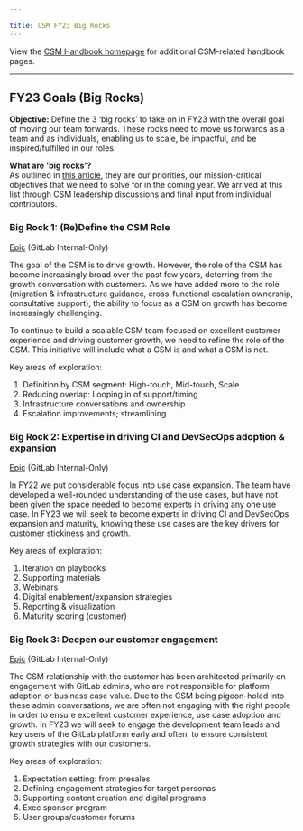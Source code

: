 ```yaml
---

title: CSM FY23 Big Rocks
---
```








View the [CSM Handbook homepage](https://about.gitlab.com/handbook/customer-success/csm/) for additional CSM-related handbook pages.

---

## FY23 Goals (Big Rocks)

**Objective:**  Define the 3 ‘big rocks’ to take on in FY23 with the overall goal of moving our team forwards.  These rocks need to move us forwards as a team and as individuals, enabling us to scale, be impactful, and be inspired/fulfilled in our roles.

**What are 'big rocks'?**  
As outlined in [this article](https://www.forbes.com/sites/hillennevins/2020/01/21/what-are-your-big-rocks/?sh=191f218fae34), they are our priorities, our mission-critical objectives that we need to solve for in the coming year. We arrived at this list through CSM leadership discussions and final input from individual contributors.

### Big Rock 1: (Re)Define the CSM Role

[Epic](https://gitlab.com/groups/gitlab-com/customer-success/-/epics/77) (GitLab Internal-Only)

The goal of the CSM is to drive growth. However, the role of the CSM has become increasingly broad over the past few years, deterring from the growth conversation with customers.  As we have added more to the role (migration & infrastructure guidance, cross-functional escalation ownership, consultative support), the ability to focus as a CSM on growth has become increasingly challenging.

To continue to build a scalable CSM team focused on excellent customer experience and driving customer growth, we need to refine the role of the CSM.  This initiative will include what a CSM is and what a CSM is not.  

Key areas of exploration:
1. Definition by CSM segment: High-touch, Mid-touch, Scale
1. Reducing overlap: Looping in of support/timing
1. Infrastructure conversations and ownership
1. Escalation improvements; streamlining

### Big Rock 2: Expertise in driving CI and DevSecOps adoption & expansion

[Epic](https://gitlab.com/groups/gitlab-com/customer-success/-/epics/78) (GitLab Internal-Only)

In FY22 we put considerable focus into use case expansion.  The team have developed a well-rounded understanding of the use cases, but have not been given the space needed to become experts in driving any one use case.  In FY23 we will seek to become experts in driving CI and DevSecOps expansion and maturity, knowing these use cases are the key drivers for customer stickiness and growth.

Key areas of exploration:
1. Iteration on playbooks
1. Supporting materials
1. Webinars
1. Digital enablement/expansion strategies
1. Reporting & visualization
1. Maturity scoring (customer)

### Big Rock 3: Deepen our customer engagement

[Epic](https://gitlab.com/groups/gitlab-com/customer-success/-/epics/79) (GitLab Internal-Only)

The CSM relationship with the customer has been architected primarily on engagement with GitLab admins, who are not responsible for platform adoption or business case value.  Due to the CSM being pigeon-holed into these admin conversations, we are often not engaging with the right people in order to ensure excellent customer experience, use case adoption and growth.  In FY23 we will seek to engage the development team leads and key users of the GitLab platform early and often, to ensure consistent growth strategies with our customers.

Key areas of exploration:
1. Expectation setting: from presales
1. Defining engagement strategies for target personas
1. Supporting content creation and digital programs
1. Exec sponsor program
1. User groups/customer forums
